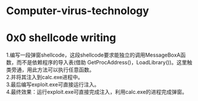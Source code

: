 # Computer-virus-technology
# 0x0 shellcode writing
1.编写一段弹窗shellcode，这段shellcode要求能独立的调用MessageBoxA函数，而不是依赖程序的导入表(借助    GetProcAddress()，LoadLibrary())。这里触类旁通，用此方法可以执行任意函数。  
2.并将其注入到calc.exe进程中。  
3.最后编写exploit.exe可直接运行注入。  
4.最终效果：运行exploit.exe可直接完成注入，利用calc.exe的进程完成弹窗。  
